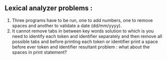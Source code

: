 ## Lexical analyzer problems :
1. Three programs have to be run, one to add numbers, one to remove spaces and another to validate a date (dd/mm/yyyy).
2. It cannot remove tabs in between key words
	solution to which is you need to identify each token and identifier separately
	and then remove all possible tabs and before printing each token or identifier
	print a space before ever token and identifier
		resultant problem : what about the spaces in print statement?
